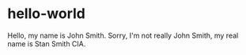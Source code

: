 # hello-world
Hello, my name is John Smith. Sorry, I'm not really John Smith, my real name is Stan Smith CIA.
